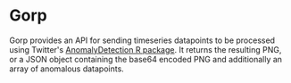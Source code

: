 # Gorp

Gorp provides an API for sending timeseries datapoints to be processed using Twitter's [AnomalyDetection R package](https://github.com/twitter/AnomalyDetection). It returns the resulting PNG, or a JSON object containing the base64 encoded PNG and additionally an array of anomalous datapoints.

